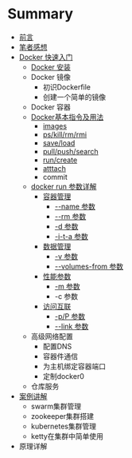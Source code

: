 # Summary

* [前言](README.md)
* [笔者感想](impression.md)
* [Docker 快速入门](chapter_fastlearn/README.md)
   * [Docker 安装](chapter_fastlearn/install_docker.md)
   * Docker 镜像
       * 初识Dockerfile
       * 创建一个简单的镜像
   * Docker 容器
   * [Docker基本指令及用法](chapter_fastlearn/sudo_docker.md)
       * [images](chapter_fastlearn/docker_images.md)
       * [ps/kill/rm/rmi](chapter_fastlearn/docker_ps.md)
       * [save/load](chapter_fastlearn/docker_saveload.md)
       * [pull/push/search](chapter_fastlearn/docker_pullpushsearch.md)
       * [run/create](chapter_fastlearn/docker_runcreate.md)
       * [atttach](chapter_fastlearn/docker_atttach_nsenter_-i_-_t.md)
       * commit
   * [docker run 参数详解](chapter_fastlearn/docker_run/README.md)
       * [容器管理](chapter_fastlearn/docker_run/container_manager.md)
           * [--name 参数](chapter_fastlearn/docker_run/--name.md)
           * [--rm 参数](chapter_fastlearn/docker_run/--rm.md)
           * [-d 参数](chapter_fastlearn/docker_run/-d.md)
           * [-i-t-a 参数](chapter_fastlearn/docker_run/-i_t_a.md)
       * [数据管理](chapter_fastlearn/docker_run/data_manager.md)
           * [-v 参数](chapter_fastlearn/docker_run/-v.md)
           * [--volumes-from 参数](chapter_fastlearn/docker_run/--volumes-from.md)
       * [性能参数](chapter_fastlearn/docker_run/capability.md)
           * [-m 参数](chapter_fastlearn/docker_run/-m.md)
           * -c 参数
       * [访问互联](chapter_fastlearn/docker_run/link_manager.md)
           * [-p/P  参数](chapter_fastlearn/docker_run/-p.md)
           * [--link 参数](chapter_fastlearn/docker_run/--link.md)
   * 高级网络配置
       * 配置DNS
       * 容器件通信
       * 为主机绑定容器端口
       * 定制docker0
   * 仓库服务
* [案例讲解](examples.md)
   * swarm集群管理
   * zookeeper集群搭建
   * kubernetes集群管理
   * ketty在集群中简单使用
* 原理详解

